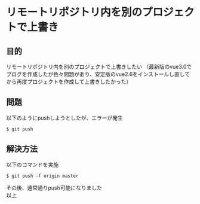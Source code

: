 # リモートリポジトリ内を別のプロジェクトで上書き
## 目的
リモートリポジトリ内を別のプロジェクトで上書きしたい
（最新版のvue3.0でブログを作成したが色々問題があり、安定版のvue2.6をインストールし直してから再度プロジェクトを作成して上書きしたかった）

## 問題
以下のようにpushしようとしたが、エラーが発生

```
$ git push
```

## 解決方法
以下のコマンドを実施

```
$ git push -f origin master
```

その後、通常通りpush可能になりました<br />
以上
